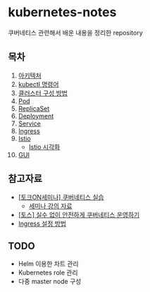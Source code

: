 # kubernetes-notes

쿠버네티스 관련해서 배운 내용을 정리한 repository

## 목차

1. [아키텍처](docs/architecture/README.md)
1. [kubectl 명령어](docs/kubectl/README.md)
1. [클러스터 구성 방법](docs/setup/README.md)
1. [Pod](docs/pod/README.md)
1. [ReplicaSet](docs/replicaset/README.md)
1. [Deployment](docs/deployment/README.md)
1. [Service](docs/service/README.md)
1. [Ingress](docs/ingress/README.md)
1. [Istio](docs/istio/README.md)
   - [Istio 시각화](docs/istio/visualization/README.md) 
1. [GUI](docs/GUI/README.md)

## 참고자료
* [[토크ON세미나] 쿠버네티스 실습](https://www.youtube.com/watch?v=G0-VoHbunks&list=PL9mhQYIlKEhdTu31zyb_QelQMaqFGgASA&index=6&ab_channel=SKplanetTacademySKplanetTacademy)
    * [세미나 강의 자료](https://github.com/subicura/workshop-k8s-basic)
* [[토스] 실수 없이 안전하게 쿠버네티스 운영하기](https://toss.im/slash-21/sessions/1-5)
* [Ingress 설정 방법](https://malwareanalysis.tistory.com/91)

## TODO
* Helm 이용한 차트 관리
* Kubernetes role 관리
* 다중 master node 구성

